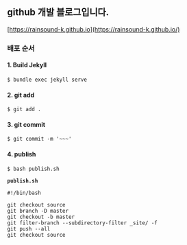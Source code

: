 ## github 개발 블로그입니다.
[https://rainsound-k.github.io](https://rainsound-k.github.io/)

### 배포 순서
#### 1. Build Jekyll
```shell
$ bundle exec jekyll serve
```
#### 2. git add
```shell
$ git add .
```
#### 3. git commit
```shell
$ git commit -m '~~~'
```
#### 4. publish
```shell
$ bash publish.sh
```

**`publish.sh`**

```shell
#!/bin/bash

git checkout source
git branch -D master
git checkout -b master
git filter-branch --subdirectory-filter _site/ -f
git push --all
git checkout source
```
